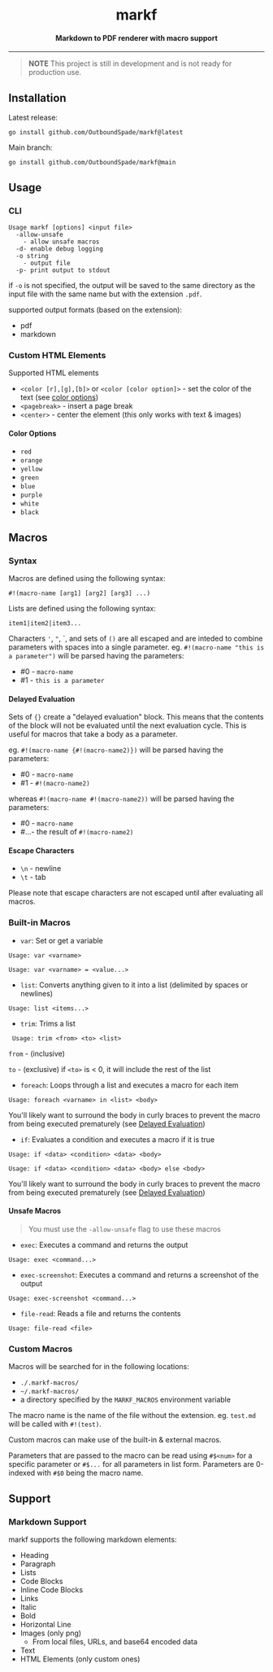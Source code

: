 <h1 align="center">markf</h1>
<h4 align="center">Markdown to PDF renderer with macro support</h4>

---

> **NOTE** This project is still in development and is not ready for production use.

## Installation

Latest release:
```
go install github.com/OutboundSpade/markf@latest
```
Main branch:
```
go install github.com/OutboundSpade/markf@main
```

## Usage

### CLI
```
Usage markf [options] <input file>
  -allow-unsafe
    - allow unsafe macros
  -d- enable debug logging
  -o string
    - output file
  -p- print output to stdout
```
if `-o` is not specified, the output will be saved to the same directory as the input file with the same name but with the extension `.pdf`.

supported output formats (based on the extension):
- pdf
- markdown
### Custom HTML Elements

Supported HTML elements

- `<color [r],[g],[b]>` or `<color [color option]>`  - set the color of the text (see [color options](#color-options))
- `<pagebreak>` - insert a page break
- `<center>` - center the element (this only works with text & images)

#### Color Options

- `red`
- `orange`
- `yellow`
- `green`
- `blue`
- `purple`
- `white`
- `black`

## Macros

### Syntax

Macros are defined using the following syntax:

```
#!(macro-name [arg1] [arg2] [arg3] ...)
```

Lists are defined using the following syntax:

```
item1|item2|item3...
```

Characters `'`, `"`, \`, and sets of `()` are all escaped and are inteded to combine parameters with spaces into a single parameter.
eg. `#!(macro-name "this is a parameter")` will be parsed having the parameters:
- #0 - `macro-name`
- #1 - `this is a parameter`
#### Delayed Evaluation
Sets of `{}` create a "delayed evaluation" block. This means that the contents of the block will not be evaluated until the next evaluation cycle. This is useful for macros that take a body as a parameter.

eg. `#!(macro-name {#!(macro-name2)})` will be parsed having the parameters:
- #0 - `macro-name`
- #1 - `#!(macro-name2)`

whereas `#!(macro-name #!(macro-name2))` will be parsed having the parameters:

- #0 - `macro-name`
- #...- the result of `#!(macro-name2)`

#### Escape Characters
- `\n` - newline
- `\t` - tab

Please note that escape characters are not escaped until after evaluating all macros.
### Built-in Macros

- `var`: Set or get a variable 

```Usage: var <varname> ```

```Usage: var <varname> = <value...>```


- `list`: Converts anything given to it into a list  (delimited by spaces or newlines)

```Usage: list <items...>```


- `trim`: Trims a list

``` Usage: trim <from> <to> <list>```

`from` - (inclusive)

`to` - (exclusive) if `<to>` is < 0, it will include the rest of the list

- `foreach`: Loops through a list and executes a macro for each item

```Usage: foreach <varname> in <list> <body>```

You'll likely want to surround the body in curly braces to prevent the macro from being executed prematurely (see [Delayed Evaluation](#Delayed-Evaluation))

- `if`: Evaluates a condition and executes a macro if it is true

```Usage: if <data> <condition> <data> <body>```

```Usage: if <data> <condition> <data> <body> else <body>```

You'll likely want to surround the body in curly braces to prevent the macro from being executed prematurely (see [Delayed Evaluation](#Delayed-Evaluation))

#### Unsafe Macros

> You must use the `-allow-unsafe` flag to use these macros

- `exec`: Executes a command and returns the output

```Usage: exec <command...>```

- `exec-screenshot`: Executes a command and returns a screenshot of the output

```Usage: exec-screenshot <command...>```

- `file-read`: Reads a file and returns the contents

```Usage: file-read <file>```

### Custom Macros

Macros will be searched for in the following locations:
- `./.markf-macros/`
- `~/.markf-macros/`
- a directory specified by the `MARKF_MACROS` environment variable

The macro name is the name of the file without the extension. eg. `test.md` will be called with `#!(test)`.

Custom macros can make use of the built-in & external macros.

Parameters that are passed to the macro can be read using `#$<num>` for a specific parameter or `#$...` for all parameters in list form. Parameters are 0-indexed with `#$0` being the macro name.

## Support

### Markdown Support

markf supports the following markdown elements:

- Heading
- Paragraph
- Lists
- Code Blocks
- Inline Code Blocks
- Links
- Italic
- Bold
- Horizontal Line
- Images (only png)
  - From local files, URLs, and base64 encoded data
- Text
- HTML Elements (only custom ones)
